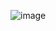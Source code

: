 ![image](https://github.com/taufricano/Altociao-Adventures/assets/138402070/b1902d07-1990-4f60-9f4b-a9a2dc17d167)
